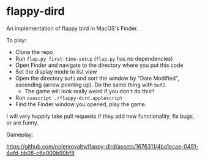 # flappy-dird
An implementation of flappy bird in MacOS's Finder.

To play:
* Clone the repo
* Run `flap.py first-time-setup` (`flap.py` has no dependencies)
* Open Finder and navigate to the directory where you put this code
* Set the display mode to list view
* Open the directory `buf1` and sort the window by "Date Modified", ascending (arrow pointing up). Do the same thing with `buf2`.
    * The game will look really weird if you don't do this!!
* Run `osascript ./flappy-dird.applescript`
* Find the Finder window you opened, play the game.

I will very happily take pull requests if they add new functionality, fix bugs, or are funny.

Gameplay:

https://github.com/nolenroyalty/flappy-dird/assets/1676311/4ba1ecae-0491-4efd-bb06-c6e000b90bf8
